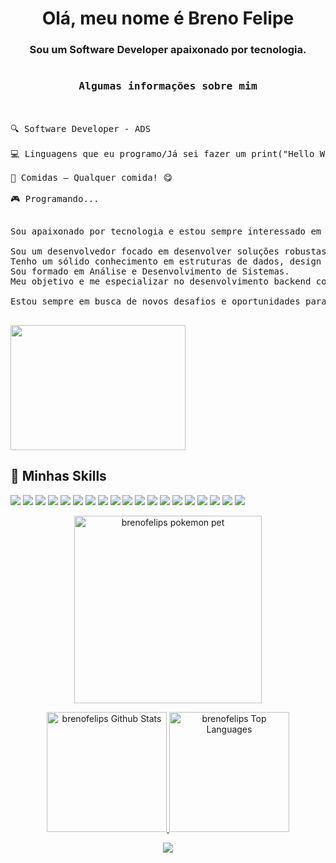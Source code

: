 <h1 align=center>Olá, meu nome é Breno Felipe</h1>
<h3 align=center>Sou um Software Developer apaixonado por tecnologia.</h3>

<pre>
<h3 align=center> Algumas informações sobre mim </h3>
  
🔍 Software Developer - ADS

💻 Linguagens que eu programo/Já sei fazer um print("Hello World") — JavaScript • Python • TypeScript • Java • Go

🍕 Comidas — Qualquer comida! 😋

🎮 Programando... 
<p>
Sou apaixonado por tecnologia e estou sempre interessado em aprender algo novo. 

Sou um desenvolvedor focado em desenvolver soluções robustas, escaláveis e eficientes. 
Tenho um sólido conhecimento em estruturas de dados, design patterns e boas práticas de código. 
Sou formado em Análise e Desenvolvimento de Sistemas. 
Meu objetivo e me especializar no desenvolvimento backend com Java e Spring Boot.
  
Estou sempre em busca de novos desafios e oportunidades para aplicar e expandir meu conhecimento.

</p><img
src="https://media4.giphy.com/media/v1.Y2lkPTc5MGI3NjExam43NXdlNnlna2FocTAwdG02bHQ4bmF1b3IxZGd1a3pqb2ZsdTlnbiZlcD12MV9pbnRlcm5hbF9naWZfYnlfaWQmY3Q9Zw/UDclWKlmfmq7twI3iJ/giphy.gif" width="280px" height="200px">
</pre>

## 🚀 Minhas Skills

<p align="left">
  <img src="https://img.shields.io/badge/Java-007396?style=for-the-badge&logo=java&logoColor=white"/>
  <img src="https://img.shields.io/badge/Spring%20Boot-6DB33F?style=for-the-badge&logo=springboot&logoColor=white"/>
  <img src="https://img.shields.io/badge/ReactJS-61DAFB?style=for-the-badge&logo=react&logoColor=black"/>
  <img src="https://img.shields.io/badge/NodeJS-339933?style=for-the-badge&logo=node.js&logoColor=white"/>
  <img src="https://img.shields.io/badge/Python-3776AB?style=for-the-badge&logo=python&logoColor=white"/>
  <img src="https://img.shields.io/badge/JUnit-25A162?style=for-the-badge"/>
  <img src="https://img.shields.io/badge/Mockito-2A2A2A?style=for-the-badge"/>
  <img src="https://img.shields.io/badge/Apache%20Kafka-231F20?style=for-the-badge&logo=apachekafka&logoColor=white"/>
  <img src="https://img.shields.io/badge/Hibernate-59666C?style=for-the-badge"/>
  <img src="https://img.shields.io/badge/JPA-007396?style=for-the-badge"/>
  <img src="https://img.shields.io/badge/PL/SQL-F7DF1E?style=for-the-badge"/>
  <img src="https://img.shields.io/badge/REST%20API-02569B?style=for-the-badge&logo=postman&logoColor=white"/>
  <img src="https://img.shields.io/badge/Microsserviços-FF6F00?style=for-the-badge"/>
  <img src="https://img.shields.io/badge/PostgreSQL-4169E1?style=for-the-badge&logo=postgresql&logoColor=white"/>
  <img src="https://img.shields.io/badge/MongoDB-47A248?style=for-the-badge&logo=mongodb&logoColor=white"/>
  <img src="https://img.shields.io/badge/Scrum-6DB33F?style=for-the-badge"/>
  <img src="https://img.shields.io/badge/Kanban-0052CC?style=for-the-badge"/>
  <img src="https://img.shields.io/badge/Git-F05032?style=for-the-badge&logo=git&logoColor=white"/>
  <img src="https://img.shields.io/badge/Docker-2496ED?style=for-the-badge&logo=docker&logoColor=white"/>
</p>


<div align="center">
    <a href="https://github.com/brenofelips">
        <img alt="brenofelips pokemon pet" title="Clique no link para conferir a URL" src="https://pokemon-status.vercel.app/?pokemon=charmander&user=brenofelips&theme=charmander" height="300px">
    </a>
</div>

<p align="center">
    <a href="https://github.com/brenofelips">
        <img alt="brenofelips Github Stats" title="Clique no link para conferir a URL" src="https://denvercoder1-github-readme-stats.vercel.app/api/?username=brenofelips&show_icons=true&count_private=true&layout=compact&theme=radical" height="192px">
    </a>
  
  <a href="https://github.com/brenofelips">
        <img alt="brenofelips Top Languages" title="Clique no link para conferir a URL" src="https://github-readme-stats.vercel.app/api/top-langs/?username=brenofelips&langs_count=9&count_private=true&layout=compact&theme=radical" height="192px">
    </a>
</p>
<p align="center">
<!--     <img src="https://github-readme-stats.vercel.app/api/wakatime?username=brenofelips&theme=radical"> -->
    <img src="https://github-readme-activity-graph.vercel.app/graph?username=brenofelips&custom_title=Atividade%20do%20GitHub%20de%20brenofelips&bg_color=141321&text_color=FE428E&line=FE428E&point=0079fa&area=true&hide_border=true">
</p>
